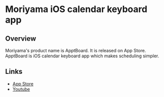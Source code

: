 # Moriyama iOS calendar keyboard app

## Overview

Moriyama's product name is ApptBoard.
It is released on App Store.
ApptBoard is iOS calendar keyboard app which makes scheduling simpler.

## Links

- [App Store](https://appsto.re/i6YW7Hv)
- [Youtube](https://www.youtube.com/watch?v=DpZSHmNChmI)
